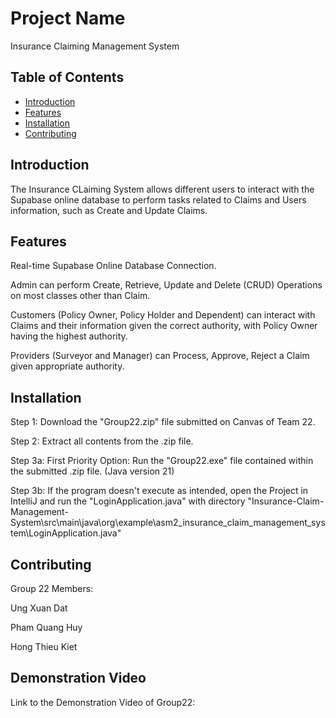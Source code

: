 # Project Name
Insurance Claiming Management System
## Table of Contents

- [Introduction](#introduction)
- [Features](#features)
- [Installation](#installation)
- [Contributing](#contributing)


## Introduction

The Insurance CLaiming System allows different users to interact with the Supabase online database to perform tasks related to Claims and Users information, such as Create and Update Claims.

## Features

Real-time Supabase Online Database Connection.

Admin can perform Create, Retrieve, Update and Delete (CRUD) Operations on most classes other than Claim.

Customers (Policy Owner, Policy Holder and Dependent) can interact with Claims and their information given the correct authority, with Policy Owner having the highest authority.

Providers (Surveyor and Manager) can Process, Approve, Reject a Claim given appropriate authority.

## Installation

Step 1: Download the "Group22.zip" file submitted on Canvas of Team 22.

Step 2: Extract all contents from the .zip file.

Step 3a: First Priority Option: Run the "Group22.exe" file contained within the submitted .zip file. (Java version 21)

Step 3b: If the program doesn't execute as intended, open the Project in IntelliJ and run the "LoginApplication.java" with directory "Insurance-Claim-Management-System\src\main\java\org\example\asm2_insurance_claim_management_system\LoginApplication.java"

## Contributing

Group 22 Members:

Ung Xuan Dat

Pham Quang Huy

Hong Thieu Kiet

## Demonstration Video
Link to the Demonstration Video of Group22: 
